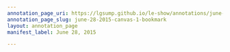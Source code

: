```yaml
---
annotation_page_uri: https://lgsump.github.io/le-show/annotations/june-28-2015-canvas-1-bookmark.json
annotation_page_slug: june-28-2015-canvas-1-bookmark
layout: annotation_page
manifest_label: June 28, 2015

---
```

